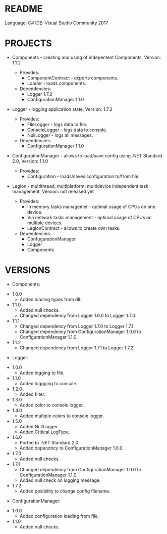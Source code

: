 # README #
Language: C#
IDE: Visual Studio Community 2017

# PROJECTS #

* Components - creating and using of indepentent Components, Version: 1.1.2
	- Provides:
		- ComponentContract - exports components.
		- Loader - loads components.
	- Dependencies:
		- Logger 1.7.2
		- ConfigurationManager 1.1.0

* Logger - logging application state, Version: 1.7.2
	- Provides: 
		- FileLogger - logs data to file.
		- ConsoleLogger - logs data to console.
		- NullLogger - logs all messages.
	- Dependencies:
		- ConfigurationManager 1.1.0
	
* ConfigurationManager - allows to load/save config using .NET Standard 2.0, Version: 1.1.0
	- Provides:
		- Configuration - loads/saves configuration to/from file.
		
* Legion - multithread, multiplatform, multidevice independent task management, Version: not released yet
	- Provides:
		- In memory tasks managemet - optimal usage of CPUs on one device.
		- Via network tasks management - optimal usage of CPUs on multiple devices.
		- LegionContract - allows to create own tasks.
	- Dependencies:
		- ConfugurationManager
		- Logger
		- Components

# VERSIONS #
* Components:
- 1.0.0
	- Added loading types from dll.
- 1.1.0
	- Added null checks.
	- Changed dependency from Logger 1.6.0 to Logger 1.7.0.
- 1.1.1
	- Changed dependency from Logger 1.7.0 to Logger 1.7.1.
	- Changed dependency from ConfigurationManager 1.0.0 to ConfigurationManager 1.1.0.
- 1.1.2
	- Changed dependency from Logger 1.7.1 to Logger 1.7.2.


* Logger:
- 1.0.0 
	- Added logging to file.
- 1.1.0
	- Added loggging to console.
- 1.2.0
	- Added filter.
- 1.3.0
	- Added color to console logger.
- 1.4.0
	- Added multiple colors to console logger.
- 1.5.0
	- Added NullLogger.
	- Added Critical LogType.
- 1.6.0
	- Ported to .NET Standard 2.0.
	- Added dependncy to ConfigurationManager 1.0.0.
- 1.7.0
	- Added null checks.
- 1.7.1
	- Changed dependency from ConfigurationManager 1.0.0 to ConfigurationManager 1.1.0.
	- Added null check on logging message.
- 1.7.2
	- Added posibility to change config filename.

	
* ConfigurationManager:
- 1.0.0
	- Added configuration loading from file.
- 1.1.0
	- Added null checks.